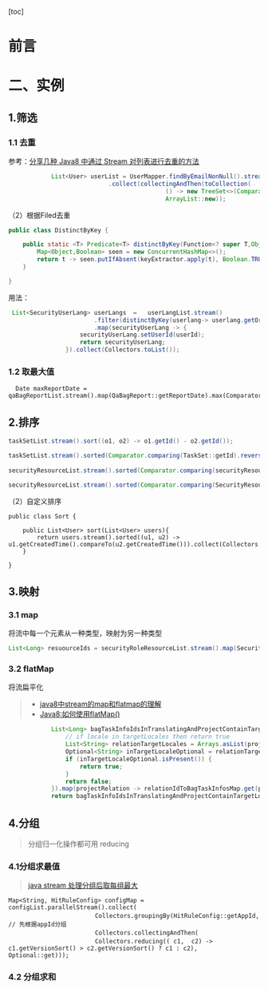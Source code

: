 [toc]









# 前言







# 二、实例



## 1.筛选

### 1.1 去重

参考：[分享几种 Java8 中通过 Stream 对列表进行去重的方法](https://juejin.im/post/5cd6b719f265da03b2044d56)



```java
            List<User> userList = UserMapper.findByEmailNonNull().stream()
                            .collect(collectingAndThen(toCollection(
                                            () -> new TreeSet<>(Comparator.comparing(User::getEmail))),
                                            ArrayList::new));
```



（2）根据Filed去重

```java
public class DistinctByKey {

    public static <T> Predicate<T> distinctByKey(Function<? super T,Object> keyExtractor) {
        Map<Object,Boolean> seen = new ConcurrentHashMap<>();
        return t -> seen.putIfAbsent(keyExtractor.apply(t), Boolean.TRUE) == null;
    }

}
```



用法：

```java
 List<SecurityUserLang> userLangs  =   userLangList.stream()
                        .filter(distinctByKey(userlang-> userlang.getOriginLocale() +":"+ userlang.getTargetLocale()))
                        .map(securityUserLang -> {
                    securityUserLang.setUserId(userId);
                    return securityUserLang;
                }).collect(Collectors.toList());
```







### 1.2 取最大值

```
  Date maxReportDate = qaBagReportList.stream().map(QaBagReport::getReportDate).max(Comparator.comparing(java.util.Date::getTime)).get();
```





## 2.排序

```java
taskSetList.stream().sort((o1, o2) -> o1.getId() - o2.getId());

taskSetList.stream().sorted(Comparator.comparing(TaskSet::getId).reversed()).findFirst()
    
securityResourceList.stream().sorted(Comparator.comparing(securityResource -> securityResource.getResourcePath().toLowerCase())).collect(Collectors.toList());

securityResourceList.stream().sorted(Comparator.comparing(SecurityResource::getDatachangeLasttime)).collect(Collectors.toList());
```



（2）自定义排序

```
public class Sort {
    
    public List<User> sort(List<User> users){
        return users.stream().sorted((u1, u2) -> u1.getCreatedTime().compareTo(u2.getCreatedTime())).collect(Collectors.toList());
    }

}
```





## 3.映射

### 3.1 map

将流中每一个元素从一种类型，映射为另一种类型

```java
List<Long> resuourceIds = securityRoleResourceList.stream().map(SecurityRoleResource::getResourceId).collect(Collectors.toList())
```





### 3.2 flatMap

将流扁平化

> - [java8中stream的map和flatmap的理解](https://www.cnblogs.com/lijingran/p/8727507.html)
> - [Java8:如何使用flatMap()](https://www.jianshu.com/p/8d80dcb4e7e0)



```java
            List<Long> bagTaskInfoIdsInTranslatingAndProjectContainTargetLocale = projectRelationList.stream().filter(projectRelation -> {
                // if locale in targetLocales then return true
                List<String> relationTargetLocales = Arrays.asList(projectRelation.getTargetLocales().split(","));
                Optional<String> inTargetLocaleOptional = relationTargetLocales.stream().filter(targetLocaleList::contains).findAny();
                if (inTargetLocaleOptional.isPresent()) {
                    return true;
                }
                return false;
            }).map(projectRelation -> relationIdToBagTaskInfosMap.get(projectRelation.getId()).stream().map(ProjectRelationBagtaskInfo::getBagTaskInfoId).collect(Collectors.toList())).flatMap(Collection::stream).collect(Collectors.toList());
            return bagTaskInfoIdsInTranslatingAndProjectContainTargetLocale;
```





## 4.分组

> 分组归一化操作都可用 reducing 

### 4.1分组求最值

> [java stream 处理分组后取每组最大](https://blog.csdn.net/kingmax54212008/article/details/102827306)

```
Map<String, HitRuleConfig> configMap = configList.parallelStream().collect(
 　　　　　　　　　　　　　　Collectors.groupingBy(HitRuleConfig::getAppId, // 先根据appId分组
　　　　　　　　　　　　　　 Collectors.collectingAndThen(
　　　　　　　　　　　　　　 Collectors.reducing(( c1,  c2) -> c1.getVersionSort() > c2.getVersionSort() ? c1 : c2), Optional::get)));
```



### 4.2 分组求和





